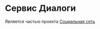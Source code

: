 # Сервис Диалоги

Является частью проекта [Социальная сеть](https://github.com/kuzminal/Social-Network-For-HighLoad)
